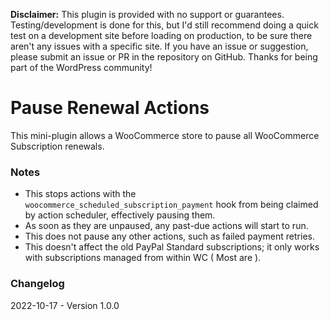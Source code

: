 **Disclaimer:** This plugin is provided with no support or guarantees. Testing/development is done for this, but I'd still recommend doing a quick test on a development site before loading on production, to be sure there aren't any issues with a specific site. If you have an issue or suggestion, please submit an issue or PR in the repository on GitHub. Thanks for being part of the WordPress community!

# Pause Renewal Actions
This mini-plugin allows a WooCommerce store to pause all WooCommerce Subscription renewals.

### Notes
- This stops actions with the `woocommerce_scheduled_subscription_payment` hook from being claimed by action scheduler, effectively pausing them.
- As soon as they are unpaused, any past-due actions will start to run.
- This does not pause any other actions, such as failed payment retries.
- This doesn't affect the old PayPal Standard subscriptions; it only works with subscriptions managed from within WC ( Most are ).

### Changelog
2022-10-17 - Version 1.0.0
